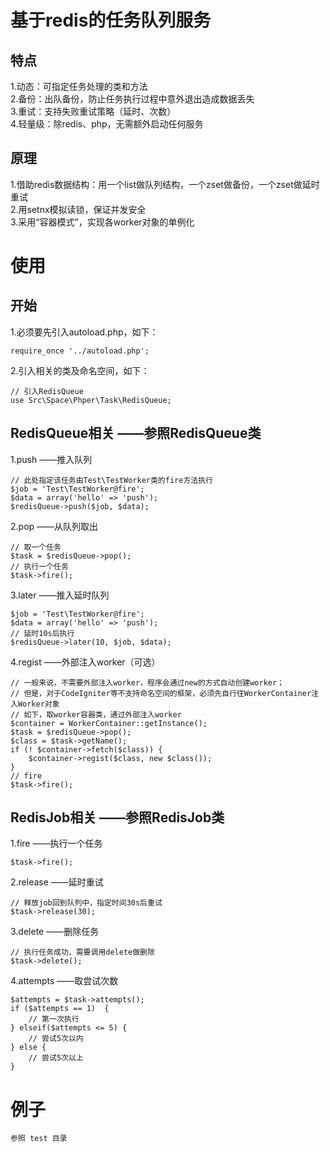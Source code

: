 # 基于redis的任务队列服务   

## 特点        
1.动态：可指定任务处理的类和方法    
2.备份：出队备份，防止任务执行过程中意外退出造成数据丢失      
3.重试：支持失败重试策略（延时、次数）    
4.轻量级：除redis、php，无需额外启动任何服务    

## 原理   
1.借助redis数据结构：用一个list做队列结构，一个zset做备份，一个zset做延时重试    
2.用setnx模拟读锁，保证并发安全    
3.采用“容器模式”，实现各worker对象的单例化    
    
# 使用       

## 开始       

1.必须要先引入autoload.php，如下：  

    require_once '../autoload.php';  
    
2.引入相关的类及命名空间，如下：
  
    // 引入RedisQueue    
    use Src\Space\Phper\Task\RedisQueue;  

## RedisQueue相关 ——参照RedisQueue类                 

1.push ——推入队列        

    // 此处指定该任务由Test\TestWorker类的fire方法执行
    $job = 'Test\TestWorker@fire';
    $data = array('hello' => 'push');
    $redisQueue->push($job, $data);
    
2.pop ——从队列取出   

    // 取一个任务    
    $task = $redisQueue->pop();
    // 执行一个任务    
    $task->fire();    
    
3.later ——推入延时队列           

    $job = 'Test\TestWorker@fire';
    $data = array('hello' => 'push');
    // 延时10s后执行
    $redisQueue->later(10, $job, $data);   

4.regist ——外部注入worker（可选）   

    // 一般来说，不需要外部注入worker，程序会通过new的方式自动创建worker；
    // 但是，对于CodeIgniter等不支持命名空间的框架，必须先自行往WorkerContainer注入Worker对象
    // 如下，取worker容器类，通过外部注入worker
    $container = WorkerContainer::getInstance();
    $task = $redisQueue->pop();    
    $class = $task->getName();    
    if (! $container->fetch($class)) {    
        $container->regist($class, new $class());    
    }    
    // fire    
    $task->fire();    

## RedisJob相关 ——参照RedisJob类        

1.fire ——执行一个任务   

    $task->fire();    
    
2.release ——延时重试   

    // 释放job回到队列中，指定时间30s后重试    
    $task->release(30);    
    
3.delete ——删除任务    

    // 执行任务成功，需要调用delete做删除    
    $task->delete();    
      
4.attempts ——取尝试次数   

    $attempts = $task->attempts();    
    if ($attempts == 1)  {    
        // 第一次执行    
    } elseif($attempts <= 5) {    
        // 尝试5次以内    
    } else {    
        // 尝试5次以上    
    }   
    
# 例子  
         
    参照 test 目录
    
    
    
    
    
